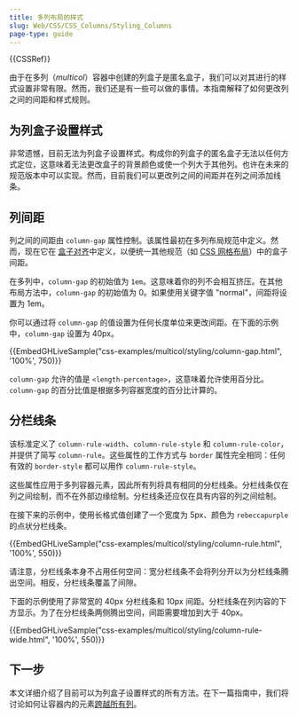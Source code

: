 ```yaml
---
title: 多列布局的样式
slug: Web/CSS/CSS_Columns/Styling_Columns
page-type: guide
---
```


{{CSSRef}}

由于在多列（_multicol_）容器中创建的列盒子是匿名盒子，我们可以对其进行的样式设置非常有限。然而，我们还是有一些可以做的事情。本指南解释了如何更改列之间的间距和样式规则。

## 为列盒子设置样式

非常遗憾，目前无法为列盒子设置样式。构成你的列盒子的匿名盒子无法以任何方式定位，这意味着无法更改盒子的背景颜色或使一个列大于其他列。也许在未来的规范版本中可以实现。然而，目前我们可以更改列之间的间距并在列之间添加线条。

## 列间距

列之间的间距由 `column-gap` 属性控制。该属性最初在多列布局规范中定义。然而，现在它在 [盒子对齐](/zh-CN/docs/Web/CSS/CSS_Box_Alignment)中定义，以便统一其他规范（如 [CSS 网格布局](/zh-CN/docs/Web/CSS/CSS_Grid_Layout/Box_Alignment_in_CSS_Grid_Layout)）中的盒子间距。

在多列中，`column-gap` 的初始值为 `1em`。这意味着你的列不会相互挤压。在其他布局方法中，`column-gap` 的初始值为 0。如果使用关键字值 "normal"，间距将设置为 1em。

你可以通过将 `column-gap` 的值设置为任何长度单位来更改间距。在下面的示例中，`column-gap` 设置为 40px。

{{EmbedGHLiveSample("css-examples/multicol/styling/column-gap.html", '100%', 750)}}

`column-gap` 允许的值是 `<length-percentage>`，这意味着允许使用百分比。`column-gap` 的百分比值是根据多列容器宽度的百分比计算的。

## 分栏线条

该标准定义了 `column-rule-width`、`column-rule-style` 和 `column-rule-color`，并提供了简写 `column-rule`。这些属性的工作方式与 `border` 属性完全相同：任何有效的 `border-style` 都可以用作 `column-rule-style`。

这些属性应用于多列容器元素，因此所有列将具有相同的分栏线条。分栏线条仅在列之间绘制，而不在外部边缘绘制。分栏线条还应仅在具有内容的列之间绘制。

在接下来的示例中，使用长格式值创建了一个宽度为 5px、颜色为 `rebeccapurple` 的点状分栏线条。

{{EmbedGHLiveSample("css-examples/multicol/styling/column-rule.html", '100%', 550)}}

请注意，分栏线条本身不占用任何空间：宽分栏线条不会将列分开以为分栏线条腾出空间。相反，分栏线条覆盖了间隙。

下面的示例使用了非常宽的 40px 分栏线条和 10px 间距。分栏线条在列内容的下方显示。为了在分栏线条两侧腾出空间，间距需要增加到大于 40px。

{{EmbedGHLiveSample("css-examples/multicol/styling/column-rule-wide.html", '100%', 550)}}

## 下一步

本文详细介绍了目前可以为列盒子设置样式的所有方法。在下一篇指南中，我们将讨论如何让容器内的元素[跨越所有列](/zh-CN/docs/Web/CSS/CSS_Columns/Spanning_Columns)。
